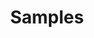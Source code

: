 ---
title: Samples
redirect_from:
 - /learn/docs/command-line-tools/samples/
 - /learn/resources/command-line-tools/samples/
redirect_to: http://lime.software/docs/command-line-tools/samples/
---